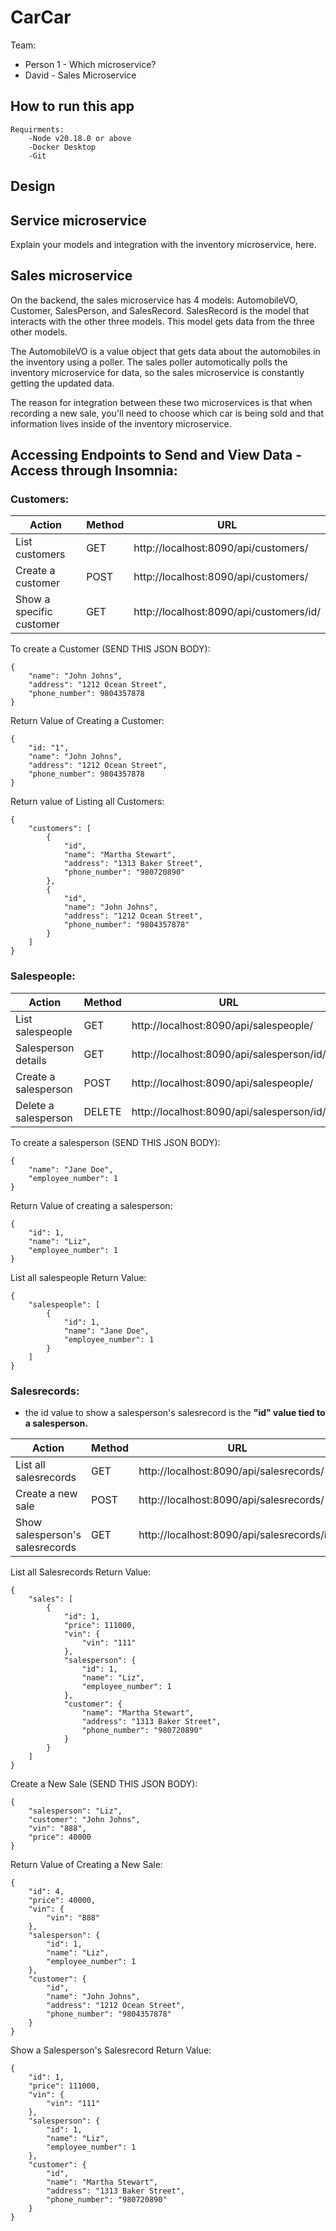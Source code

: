 # CarCar

Team:

* Person 1 - Which microservice?
* David - Sales Microservice

## How to run this app
    Requirments:
        -Node v20.18.0 or above
        -Docker Desktop
        -Git

## Design

## Service microservice

Explain your models and integration with the inventory
microservice, here.

## Sales microservice


On the backend, the sales microservice has 4 models: AutomobileVO, Customer, SalesPerson, and SalesRecord. SalesRecord is the model that interacts with the other three models. This model gets data from the three other models.

The AutomobileVO is a value object that gets data about the automobiles in the inventory using a poller. The sales poller automotically polls the inventory microservice for data, so the sales microservice is constantly getting the updated data.

The reason for integration between these two microservices is that when recording a new sale, you'll need to choose which car is being sold and that information lives inside of the inventory microservice.


## Accessing Endpoints to Send and View Data - Access through Insomnia:

### Customers:


| Action | Method | URL
| ----------- | ----------- | ----------- |
| List customers | GET | http://localhost:8090/api/customers/
| Create a customer | POST | http://localhost:8090/api/customers/
| Show a specific customer | GET | http://localhost:8090/api/customers/id/

To create a Customer (SEND THIS JSON BODY):
```
{
	"name": "John Johns",
	"address": "1212 Ocean Street",
	"phone_number": 9804357878
}
```
Return Value of Creating a Customer:
```
{
	"id: "1",
	"name": "John Johns",
	"address": "1212 Ocean Street",
	"phone_number": 9804357878
}
```
Return value of Listing all Customers:
```
{
	"customers": [
		{
			"id",
			"name": "Martha Stewart",
			"address": "1313 Baker Street",
			"phone_number": "980720890"
		},
		{
			"id",
			"name": "John Johns",
			"address": "1212 Ocean Street",
			"phone_number": "9804357878"
		}
	]
}
```
### Salespeople:
| Action | Method | URL
| ----------- | ----------- | ----------- |
| List salespeople | GET | http://localhost:8090/api/salespeople/
| Salesperson details | GET | http://localhost:8090/api/salesperson/id/
| Create a salesperson | POST | http://localhost:8090/api/salespeople/
| Delete a salesperson | DELETE | http://localhost:8090/api/salesperson/id/


To create a salesperson (SEND THIS JSON BODY):
```
{
	"name": "Jane Doe",
	"employee_number": 1
}
```
Return Value of creating a salesperson:
```
{
	"id": 1,
	"name": "Liz",
	"employee_number": 1
}
```
List all salespeople Return Value:
```
{
	"salespeople": [
		{
			"id": 1,
			"name": "Jane Doe",
			"employee_number": 1
		}
	]
}
```
### Salesrecords:
- the id value to show a salesperson's salesrecord is the **"id" value tied to a salesperson.**

| Action | Method | URL
| ----------- | ----------- | ----------- |
| List all salesrecords | GET | http://localhost:8090/api/salesrecords/
| Create a new sale | POST | http://localhost:8090/api/salesrecords/
| Show salesperson's salesrecords | GET | http://localhost:8090/api/salesrecords/id/
List all Salesrecords Return Value:
```
{
	"sales": [
		{
			"id": 1,
			"price": 111000,
			"vin": {
				"vin": "111"
			},
			"salesperson": {
				"id": 1,
				"name": "Liz",
				"employee_number": 1
			},
			"customer": {
				"name": "Martha Stewart",
				"address": "1313 Baker Street",
				"phone_number": "980720890"
			}
		}
	]
}
```
Create a New Sale (SEND THIS JSON BODY):
```
{
	"salesperson": "Liz",
	"customer": "John Johns",
	"vin": "888",
	"price": 40000
}
```
Return Value of Creating a New Sale:
```
{
	"id": 4,
	"price": 40000,
	"vin": {
		"vin": "888"
	},
	"salesperson": {
		"id": 1,
		"name": "Liz",
		"employee_number": 1
	},
	"customer": {
		"id",
		"name": "John Johns",
		"address": "1212 Ocean Street",
		"phone_number": "9804357878"
	}
}
```
Show a Salesperson's Salesrecord Return Value:
```
{
	"id": 1,
	"price": 111000,
	"vin": {
		"vin": "111"
	},
	"salesperson": {
		"id": 1,
		"name": "Liz",
		"employee_number": 1
	},
	"customer": {
		"id",
		"name": "Martha Stewart",
		"address": "1313 Baker Street",
		"phone_number": "980720890"
	}
}
```
